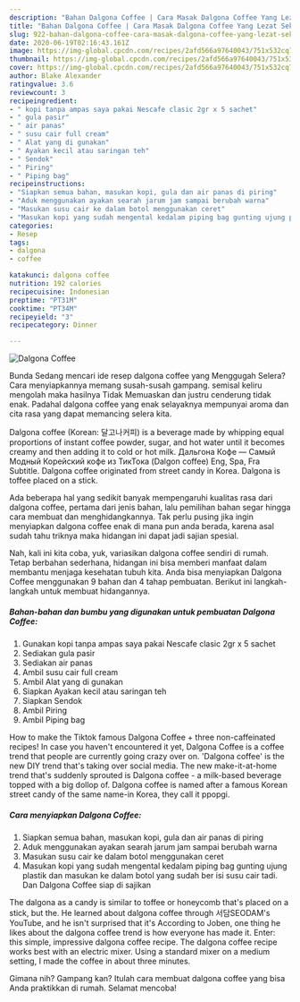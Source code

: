```yaml
---
description: "Bahan Dalgona Coffee | Cara Masak Dalgona Coffee Yang Lezat Sekali"
title: "Bahan Dalgona Coffee | Cara Masak Dalgona Coffee Yang Lezat Sekali"
slug: 922-bahan-dalgona-coffee-cara-masak-dalgona-coffee-yang-lezat-sekali
date: 2020-06-19T02:16:43.161Z
image: https://img-global.cpcdn.com/recipes/2afd566a97640043/751x532cq70/dalgona-coffee-foto-resep-utama.jpg
thumbnail: https://img-global.cpcdn.com/recipes/2afd566a97640043/751x532cq70/dalgona-coffee-foto-resep-utama.jpg
cover: https://img-global.cpcdn.com/recipes/2afd566a97640043/751x532cq70/dalgona-coffee-foto-resep-utama.jpg
author: Blake Alexander
ratingvalue: 3.6
reviewcount: 3
recipeingredient:
- " kopi tanpa ampas saya pakai Nescafe clasic 2gr x 5 sachet"
- " gula pasir"
- " air panas"
- " susu cair full cream"
- " Alat yang di gunakan"
- " Ayakan kecil atau saringan teh"
- " Sendok"
- " Piring"
- " Piping bag"
recipeinstructions:
- "Siapkan semua bahan, masukan kopi, gula dan air panas di piring"
- "Aduk menggunakan ayakan searah jarum jam sampai berubah warna"
- "Masukan susu cair ke dalam botol menggunakan ceret"
- "Masukan kopi yang sudah mengental kedalam piping bag gunting ujung plastik dan masukan ke dalam botol yang sudah ber isi susu cair tadi. Dan Dalgona Coffee siap di sajikan"
categories:
- Resep
tags:
- dalgona
- coffee

katakunci: dalgona coffee 
nutrition: 192 calories
recipecuisine: Indonesian
preptime: "PT31M"
cooktime: "PT34M"
recipeyield: "3"
recipecategory: Dinner

---
```



![Dalgona Coffee](https://img-global.cpcdn.com/recipes/2afd566a97640043/751x532cq70/dalgona-coffee-foto-resep-utama.jpg)

Bunda Sedang mencari ide resep dalgona coffee yang Menggugah Selera? Cara menyiapkannya memang susah-susah gampang. semisal keliru mengolah maka hasilnya Tidak Memuaskan dan justru cenderung tidak enak. Padahal dalgona coffee yang enak selayaknya mempunyai aroma dan cita rasa yang dapat memancing selera kita.

Dalgona coffee (Korean: 달고나커피) is a beverage made by whipping equal proportions of instant coffee powder, sugar, and hot water until it becomes creamy and then adding it to cold or hot milk. Дальгона Кофе — Самый Модный Корейский кофе из ТикТока (Dalgon coffee) Eng, Spa, Fra Subtitle. Dalgona coffee originated from street candy in Korea. Dalgona is toffee placed on a stick.

Ada beberapa hal yang sedikit banyak mempengaruhi kualitas rasa dari dalgona coffee, pertama dari jenis bahan, lalu pemilihan bahan segar hingga cara membuat dan menghidangkannya. Tak perlu pusing jika ingin menyiapkan dalgona coffee enak di mana pun anda berada, karena asal sudah tahu triknya maka hidangan ini dapat jadi sajian spesial.


Nah, kali ini kita coba, yuk, variasikan dalgona coffee sendiri di rumah. Tetap berbahan sederhana, hidangan ini bisa memberi manfaat dalam membantu menjaga kesehatan tubuh kita. Anda bisa menyiapkan Dalgona Coffee menggunakan 9 bahan dan 4 tahap pembuatan. Berikut ini langkah-langkah untuk membuat hidangannya.

<!--inarticleads1-->

##### Bahan-bahan dan bumbu yang digunakan untuk pembuatan Dalgona Coffee:

1. Gunakan  kopi tanpa ampas saya pakai Nescafe clasic 2gr x 5 sachet
1. Sediakan  gula pasir
1. Sediakan  air panas
1. Ambil  susu cair full cream
1. Ambil  Alat yang di gunakan
1. Siapkan  Ayakan kecil atau saringan teh
1. Siapkan  Sendok
1. Ambil  Piring
1. Ambil  Piping bag


How to make the Tiktok famous Dalgona Coffee + three non-caffeinated recipes! In case you haven&#39;t encountered it yet, Dalgona Coffee is a coffee trend that people are currently going crazy over on. &#39;Dalgona coffee&#39; is the new DIY trend that&#39;s taking over social media. The new make-it-at-home trend that&#39;s suddenly sprouted is Dalgona coffee - a milk-based beverage topped with a big dollop of. Dalgona coffee is named after a famous Korean street candy of the same name-in Korea, they call it ppopgi. 

<!--inarticleads2-->

##### Cara menyiapkan Dalgona Coffee:

1. Siapkan semua bahan, masukan kopi, gula dan air panas di piring
1. Aduk menggunakan ayakan searah jarum jam sampai berubah warna
1. Masukan susu cair ke dalam botol menggunakan ceret
1. Masukan kopi yang sudah mengental kedalam piping bag gunting ujung plastik dan masukan ke dalam botol yang sudah ber isi susu cair tadi. Dan Dalgona Coffee siap di sajikan


The dalgona as a candy is similar to toffee or honeycomb that&#39;s placed on a stick, but the. He learned about dalgona coffee through 서담SEODAM&#39;s YouTube, and he isn&#39;t surprised that it&#39;s According to Joben, one thing he likes about the dalgona coffee trend is how everyone has made it. Enter: this simple, impressive dalgona coffee recipe. The dalgona coffee recipe works best with an electric mixer. Using a standard mixer on a medium setting, I made the coffee in about three minutes. 

Gimana nih? Gampang kan? Itulah cara membuat dalgona coffee yang bisa Anda praktikkan di rumah. Selamat mencoba!
